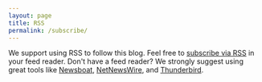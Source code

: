 ```yaml
---
layout: page
title: RSS
permalink: /subscribe/
---
```


We support using RSS to follow this blog.  Feel free to [subscribe via RSS]({{site.baseurl}}/feed.xml) in your feed reader.  Don't have a feed reader?  We strongly suggest using great tools like [Newsboat](https://newsboat.org/), [NetNewsWire](https://netnewswire.com/), and [Thunderbird](https://www.thunderbird.net/).